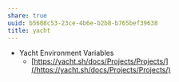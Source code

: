 ```yaml
---
share: true
uuid: b5608c53-23ce-4b6e-b2b8-b765bef39638
title: yacht
---
```

* Yacht Environment Variables
	* [https://yacht.sh/docs/Projects/Projects/](/https://yacht.sh/docs/Projects/Projects/)